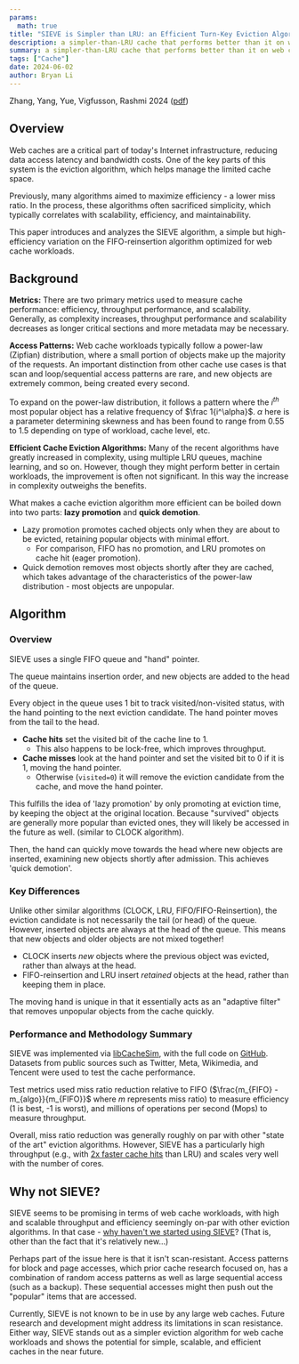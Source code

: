 ```yaml
---
params:
  math: true
title: "SIEVE is Simpler than LRU: an Efficient Turn-Key Eviction Algorithm for Web Caches"
description: a simpler-than-LRU cache that performs better than it on web cache workloads
summary: a simpler-than-LRU cache that performs better than it on web cache workloads
tags: ["Cache"]
date: 2024-06-02
author: Bryan Li
---
```


Zhang, Yang, Yue, Vigfusson, Rashmi 2024 ([pdf](https://junchengyang.com/publication/nsdi24-SIEVE.pdf))

## Overview

Web caches are a critical part of today's Internet infrastructure, reducing data access latency and bandwidth costs. One of the key parts of this system is the eviction algorithm, which helps manage the limited cache space.

Previously, many algorithms aimed to maximize efficiency - a lower miss ratio. In the process, these algorithms often sacrificed simplicity, which typically correlates with scalability, efficiency, and maintainability.

This paper introduces and analyzes the SIEVE algorithm, a simple but high-efficiency variation on the FIFO-reinsertion algorithm optimized for web cache workloads.

## Background

**Metrics:** There are two primary metrics used to measure cache performance: efficiency, throughput performance, and scalability. Generally, as complexity increases, throughput performance and scalability decreases as longer critical sections and more metadata may be necessary.   <!--Cache efficiency metrics include object miss ratio (fraction of requests that are cache misses) and byte miss ratio (fraction of bytes that are cache misses). Throughput performance -->

**Access Patterns:** Web cache workloads typically follow a power-law (Zipfian) distribution, where a small portion of objects make up the majority of the requests. An important distinction from other cache use cases is that scan and loop/sequential access patterns are rare, and new objects are extremely common, being created every second.

To expand on the power-law distribution, it follows a pattern where the $i^{th}$ most popular object has a relative frequency of $\frac 1{i^\alpha}$. $\alpha$ here is a parameter determining skewness and has been found to range from 0.55 to 1.5 depending on type of workload, cache level, etc.

**Efficient Cache Eviction Algorithms:** Many of the recent algorithms have greatly increased in complexity, using multiple LRU queues, machine learning, and so on. However, though they might perform better in certain workloads, the improvement is often not significant. In this way the increase in complexity outweighs the benefits.

What makes a cache eviction algorithm more efficient can be boiled down into two parts: **lazy promotion** and **quick demotion**.

- Lazy promotion promotes cached objects only when they are about to be evicted, retaining popular objects with minimal effort.
  - For comparison, FIFO has no promotion, and LRU promotes on cache hit (eager promotion).
- Quick demotion removes most objects shortly after they are cached, which takes advantage of the characteristics of the power-law distribution - most objects are unpopular.

## Algorithm

### Overview

SIEVE uses a single FIFO queue and "hand" pointer.

The queue maintains insertion order, and new objects are added to the head of the queue.

Every object in the queue uses 1 bit to track visited/non-visited status, with the hand pointing to the next eviction candidate. The hand pointer moves from the tail to the head.

- **Cache hits** set the visited bit of the cache line to 1.
  - This also happens to be lock-free, which improves throughput.
- **Cache misses** look at the hand pointer and set the visited bit to 0 if it is 1, moving the hand pointer.
  - Otherwise (`visited=0`) it will remove the eviction candidate from the cache, and move the hand pointer.

This fulfills the idea of 'lazy promotion' by only promoting at eviction time, by keeping the object at the original location. Because "survived" objects are generally more popular than evicted ones, they will likely be accessed in the future as well. (similar to CLOCK algorithm).

Then, the hand can quickly move towards the head where new objects are inserted, examining new objects shortly after admission. This achieves 'quick demotion'.

### Key Differences

Unlike other similar algorithms (CLOCK, LRU, FIFO/FIFO-Reinsertion), the eviction candidate is not necessarily the tail (or head) of the queue. However, inserted objects are always at the head of the queue. This means that new objects and older objects are not mixed together!

- CLOCK inserts *new* objects where the previous object was evicted, rather than always at the head.
- FIFO-reinsertion and LRU insert *retained* objects at the head, rather than keeping them in place.

The moving hand is unique in that it essentially acts as an "adaptive filter" that removes unpopular objects from the cache quickly.

### Performance and Methodology Summary

SIEVE was implemented via [libCacheSim](https://github.com/1a1a11a/libCacheSim), with the full code on [GitHub](https://github.com/cacheMon/NSDI24-SIEVE/tree/main). Datasets from public sources such as Twitter, Meta, Wikimedia, and Tencent were used to test the cache performance.

Test metrics used miss ratio reduction relative to FIFO ($\frac{m_{FIFO} - m_{algo}}{m_{FIFO}}$ where $m$ represents miss ratio) to measure efficiency (1 is best, -1 is worst), and millions of operations per second (Mops) to measure throughput.

Overall, miss ratio reduction was generally roughly on par with other "state of the art" eviction algorithms. However, SIEVE has a particularly high throughput (e.g., with [2x faster cache hits](https://github.com/mfleming/sieve) than LRU) and scales very well with the number of cores.

## Why not SIEVE?

SIEVE seems to be promising in terms of web cache workloads, with high and scalable throughput and efficiency seemingly on-par with other eviction algorithms. In that case - [why haven't we started using SIEVE](https://brooker.co.za/blog/2023/12/15/sieve.html)? (That is, other than the fact that it's relatively new...)

Perhaps part of the issue here is that it isn't scan-resistant. Access patterns for block and page accesses, which prior cache research focused on, has a combination of random access patterns as well as large sequential access (such as a backup). These sequential accesses might then push out the "popular" items that are accessed.

Currently, SIEVE is not known to be in use by any large web caches. Future research and development might address its limitations in scan resistance. Either way, SIEVE stands out as a simpler eviction algorithm for web cache workloads and shows the potential for simple, scalable, and efficient caches in the near future.


<!-- A [blog post from 2023](https://brooker.co.za/blog/2023/12/15/sieve.html) proposes SIEVE-k as a solution, using a counter rather than a visited bit. However, it ends up being worse for web cache workloads, with varying results on block workloads. -->

